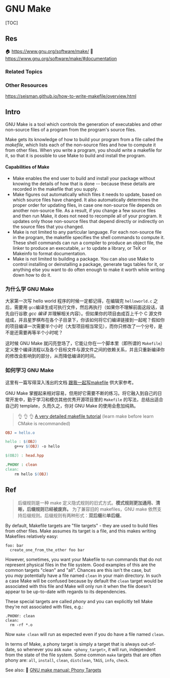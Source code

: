 # GNU Make

[TOC]



## Res
🏠 https://www.gnu.org/software/make/
📂 https://www.gnu.org/software/make/#documentation


### Related Topics


### Other Resources
https://seisman.github.io/how-to-write-makefile/overview.html



## Intro
GNU Make is a tool which controls the generation of executables and other non-source files of a program from the program's source files.

Make gets its knowledge of how to build your program from a file called the _makefile_, which lists each of the non-source files and how to compute it from other files. When you write a program, you should write a makefile for it, so that it is possible to use Make to build and install the program.

#### Capabilities of Make
- Make enables the end user to build and install your package without knowing the details of how that is done -- because these details are recorded in the makefile that you supply.
- Make figures out automatically which files it needs to update, based on which source files have changed. It also automatically determines the proper order for updating files, in case one non-source file depends on another non-source file. As a result, if you change a few source files and then run Make, it does not need to recompile all of your program. It updates only those non-source files that depend directly or indirectly on the source files that you changed.
- Make is not limited to any particular language. For each non-source file in the program, the makefile specifies the shell commands to compute it. These shell commands can run a compiler to produce an object file, the linker to produce an executable, `ar` to update a library, or TeX or Makeinfo to format documentation.
- Make is not limited to building a package. You can also use Make to control installing or deinstalling a package, generate tags tables for it, or anything else you want to do often enough to make it worth while writing down how to do it.


### 为什么学 GNU Make
大家第一次写 hello world 程序的时候一定都记得，在编辑完 `helloworld.c` 之后，需要用 `gcc`编译生成可执行文件，然后再执行（如果你不理解前面这段话，请先自行谷歌 *gcc 编译* 并理解相关内容）。但如果你的项目由成百上千个 C 源文件组成，并且星罗棋布在各个子目录下，你该如何将它们编译链接到一起呢？假如你的项目编译一次需要半个小时（大型项目相当常见），而你只修改了一个分号，是不是还需要再等半个小时呢？

这时候 GNU Make 就闪亮登场了，它能让你在一个脚本里（即所谓的 `Makefile`）定义整个编译流程以及各个目标文件与源文件之间的依赖关系，并且只重新编译你的修改会影响到的部分，从而降低编译的时间。


### 如何学习 GNU Make
这里有一篇写得深入浅出的文档 [跟我一起写makefile](https://seisman.github.io/how-to-write-makefile/overview.html) 供大家参考。

GNU Make 掌握起来相对容易，但用好它需要不断的练习。将它融入到自己的日常开发中，勤于学习和模仿其他优秀开源项目里的 `Makefile` 的写法，总结出适合自己的 template，久而久之，你对 GNU Make 的使用会愈加纯熟。

> 👌 👌 👌  [A very detailed makefile tutorial](https://seisman.github.io/how-to-write-makefile/overview.html) (learn make before learn CMake is recommanded)

```makefile
OBJ = hello.o

hello : $(OBJ)
	g++v $(OBJ) -o hello

$(OBJ) : head.hpp

.PHONY : clean
clean: 
	rm hello $(OBJ)
```



## Ref
[makefile -- 后缀规则]: https://blog.csdn.net/Anhui_Chen/article/details/107874270
> 后缀规则是一种 make 定义隐式规则的旧式方式。**模式规则更加通用、清晰，后缀规则已经被废弃。** 为了兼容旧的 makefiles，GNU make 依然支持后缀规则。后缀规则有两种形式：**双后缀**和**单后缀**。

[What is the purpose of .PHONY in a Makefile? | Stackoverflow]: https://stackoverflow.com/q/2145590/16542494

By default, Makefile targets are "file targets" - they are used to build files from other files. Make assumes its target is a file, and this makes writing Makefiles relatively easy:
```
foo: bar
  create_one_from_the_other foo bar
```

However, sometimes, you want your Makefile to run commands that do not represent physical files in the file system. Good examples of this are the common targets "clean" and "all". Chances are this isn't the case, but you _may_ potentially have a file named `clean` in your main directory. In such a case Make will be confused because by default the `clean` target would be associated with this file and Make will only run it when the file doesn't appear to be up-to-date with regards to its dependencies.

These special targets are called _phony_ and you can explicitly tell Make they're not associated with files, e.g.:
```
.PHONY: clean
clean:
  rm -rf *.o
```

Now `make clean` will run as expected even if you do have a file named `clean`.

In terms of Make, a phony target is simply a target that is always out-of-date, so whenever you ask `make <phony_target>`, it will run, independent from the state of the file system. Some common `make` targets that are often phony are: `all`, `install`, `clean`, `distclean`, `TAGS`, `info`, `check`.

See also: 🔗 [GNU make manual: Phony Targets](https://www.gnu.org/software/make/manual/html_node/Phony-Targets.html)
